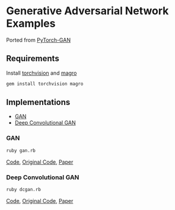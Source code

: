 # Generative Adversarial Network Examples

Ported from [PyTorch-GAN](https://github.com/eriklindernoren/PyTorch-GAN)

## Requirements

Install [torchvision](https://github.com/ankane/torchvision) and [magro](https://github.com/yoshoku/magro)

```sh
gem install torchvision magro
```

## Implementations

- [GAN](#gan)
- [Deep Convolutional GAN](#deep-convolutional-gan)

### GAN

```sh
ruby gan.rb
```

[Code](gan.rb), [Original Code](https://github.com/eriklindernoren/PyTorch-GAN/blob/master/implementations/gan/gan.py), [Paper](https://arxiv.org/abs/1406.2661)

### Deep Convolutional GAN

```sh
ruby dcgan.rb
```

[Code](dcgan.rb), [Original Code](https://github.com/eriklindernoren/PyTorch-GAN/blob/master/implementations/dcgan/dcgan.py), [Paper](https://arxiv.org/abs/1511.06434)
